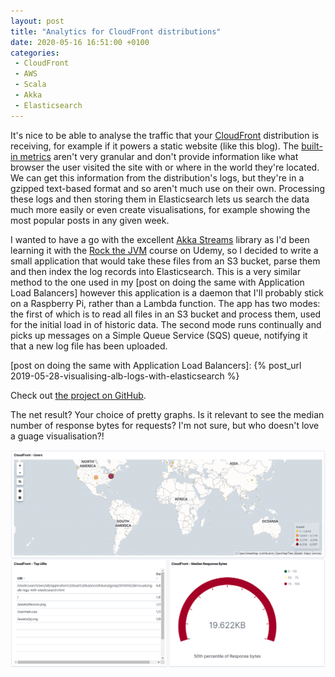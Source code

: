 ```yaml
---
layout: post
title: "Analytics for CloudFront distributions"
date: 2020-05-16 16:51:00 +0100
categories:
 - CloudFront
 - AWS
 - Scala
 - Akka
 - Elasticsearch
---
```


It's nice to be able to analyse the traffic that your [CloudFront] distribution
is receiving, for example if it powers a static website (like this blog). The
[built-in metrics] aren't very granular and don't provide information like what
browser the user visited the site with or where in the world they're located. We
can get this information from the distribution's logs, but they're in a gzipped
text-based format and so aren't much use on their own. Processing these logs and
then storing them in Elasticsearch lets us search the data much more easily or
even create visualisations, for example showing the most popular posts in any
given week.

[CloudFront]: https://aws.amazon.com/cloudfront/
[built-in metrics]: https://docs.aws.amazon.com/AmazonCloudFront/latest/DeveloperGuide/viewing-cloudfront-metrics.html

I wanted to have a go with the excellent [Akka Streams] library as I'd been
learning it with the [Rock the JVM] course on Udemy, so I decided to write a
small application that would take these files from an S3 bucket, parse them and
then index the log records into Elasticsearch. This is a very similar method to
the one used in my [post on doing the same with Application Load Balancers]
however this application is a daemon that I'll probably stick on a Raspberry Pi,
rather than a Lambda function. The app has two modes: the first of which is to
read all files in an S3 bucket and process them, used for the initial load in of
historic data. The second mode runs continually and picks up messages on a
Simple Queue Service (SQS) queue, notifying it that a new log file has been
uploaded.

[Akka Streams]: https://doc.akka.io/docs/akka/current/stream/index.html
[Rock the JVM]: https://rockthejvm.com
[post on doing the same with Application Load Balancers]: {% post_url 2019-05-28-visualising-alb-logs-with-elasticsearch %}

Check out [the project on GitHub].

The net result? Your choice of pretty graphs. Is it relevant to see the median
number of response bytes for requests? I'm not sure, but who doesn't love a
guage visualisation?!

![A Kibana dashboard showing charts with a map of client locations, the most visited posts and the median response bytes.](/assets/stats-for-cloudfront-distributions/dashboard.png)

[the project on GitHub]: https://github.com/jSherz/cloudfront-logs-to-elasticsearch
